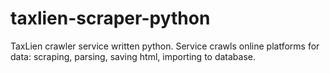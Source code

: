 # taxlien-scraper-python
TaxLien crawler service written python. Service crawls online platforms for data: scraping, parsing, saving html, importing to database.
